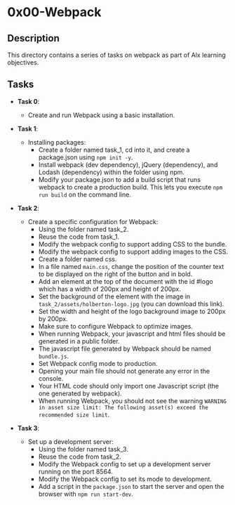 # 0x00-Webpack

## Description
This directory contains a series of tasks on webpack as part of Alx learning objectives.

## Tasks
- **Task 0**:
  - Create and run Webpack using a basic installation.

- **Task 1**:
  - Installing packages:
    - Create a folder named task_1, cd into it, and create a package.json using `npm init -y`.
    - Install webpack (dev dependency), jQuery (dependency), and Lodash (dependency) within the folder using npm.
    - Modify your package.json to add a build script that runs webpack to create a production build. This lets you execute `npm run build` on the command line.

- **Task 2**:
  - Create a specific configuration for Webpack:
    - Using the folder named task_2.
    - Reuse the code from task_1.
    - Modify the webpack config to support adding CSS to the bundle.
    - Modify the webpack config to support adding images to the CSS.
    - Create a folder named css.
    - In a file named `main.css`, change the position of the counter text to be displayed on the right of the button and in bold.
    - Add an element at the top of the document with the id #logo which has a width of 200px and height of 200px.
    - Set the background of the element with the image in `task_2/assets/holberton-logo.jpg` (you can download this link).
    - Set the width and height of the logo background image to 200px by 200px.
    - Make sure to configure Webpack to optimize images.
    - When running Webpack, your javascript and html files should be generated in a public folder.
    - The javascript file generated by Webpack should be named `bundle.js`.
    - Set Webpack config mode to production.
    - Opening your main file should not generate any error in the console.
    - Your HTML code should only import one Javascript script (the one generated by webpack).
    - When running Webpack, you should not see the warning `WARNING in asset size limit: The following asset(s) exceed the recommended size limit`.

- **Task 3**:
  - Set up a development server:
    - Using the folder named task_3.
    - Reuse the code from task_2.
    - Modify the Webpack config to set up a development server running on the port 8564.
    - Modify the Webpack config to set its mode to development.
    - Add a script in the `package.json` to start the server and open the browser with `npm run start-dev`.
